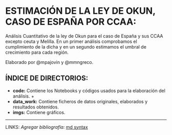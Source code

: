  # ESTIMACIÓN DE LA LEY DE OKUN, CASO DE ESPAÑA POR CCAA:

Análisis Cuantitativo de la ley de Okun para el caso de España y sus CCAA excepto ceuta y Melilla. En un primer análisis comprobamos el cumplimiento de la dicha y en un segundo estimamos el umbral de crecimiento para cada región.

Elaborado por @mpajovin y @mmngreco.

## ÍNDICE DE DIRECTORIOS:

- __code:__ Contiene los Notebooks y códigos usados para la elaboración del análisis.
    + 
- __data_work:__ Contiene ficheros de datos originales, elaborados y resultados obtenidos.
- __imgs:__ Contiene gráficos.

---
LINKS:
_Agregar bibliografía:_
[md syntax](https://help.github.com/articles/writing-on-github/)
